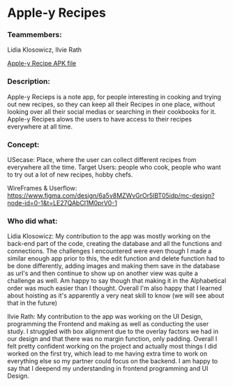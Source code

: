 # Apple-y Recipes
### Teammembers: 
Lidia Klosowicz, Ilvie Rath

[Apple-y Recipe APK file](https://github.com/TrikyArt/Apple-yRecipes/blob/master/Apple-y%20Recipes.apk)

### Description: 
Apple-y Recieps is a note app, for people interesting in cooking and trying out new recipes, so they can keep all their
             Recipes in one place, without looking over all their social medias or searching in their cookbooks for it. Apple-y Recipes
             alows the users to have access to their recipes everywhere at all time. 


### Concept: 
USecase: Place, where the user can collect different recipes from everywhere all the time.
Target Users: people who cook, people who want to try out a lot of new recipes, hobby chefs.

WireFrames & Userflow: https://www.figma.com/design/6a5v8MZWvGrOr5lBT05idp/mc-design?node-id=0-1&t=LE27QAbCI1M0prV0-1

### Who did what: 
Lidia Klosowicz: 
My contribution to the app was mostly working on the back-end part of the code, creating the database and all the functions and connections. 
The challenges I encountered were even though I made a similar enough app prior to this, the edit function and delete function had to be done differently, adding images and making them save in the database as url's and then continue to show up on another view was quite a challenge as well. Am happy to say though that making it in the Alphabetical order was much easier than I thought. Overall I'm also happy that I learned about hoisting as it's apparently a very neat skill to know (we will see about that in the future) 

Ilvie Rath: 
My contribution to the app was working on the UI Design, programming the Frontend and making as well as conducting the user study. I struggled with box alignment due to the overlay factors we had in our design and that there was no margin function, only padding. Overall I felt pretty confident working on the project and actually most things I did worked on the first try, which lead to me having extra time to work on everything else so my partner could focus on the backend. I am happy to say that I deepend my understanding in frontend programming and UI Design.
